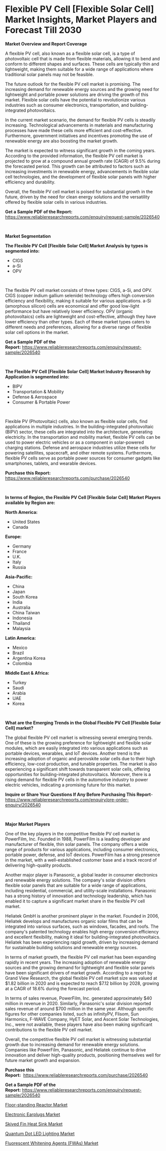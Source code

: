 <p><h1>Flexible PV Cell [Flexible Solar Cell] Market Insights, Market Players and Forecast Till 2030</h1></p><p><strong>Market Overview and Report Coverage</strong></p>
<p><p>A flexible PV cell, also known as a flexible solar cell, is a type of photovoltaic cell that is made from flexible materials, allowing it to bend and conform to different shapes and surfaces. These cells are typically thin and lightweight, making them suitable for a wide range of applications where traditional solar panels may not be feasible.</p><p>The future outlook for the flexible PV cell market is promising. The increasing demand for renewable energy sources and the growing need for lightweight and portable power solutions are driving the growth of this market. Flexible solar cells have the potential to revolutionize various industries such as consumer electronics, transportation, and building-integrated photovoltaics.</p><p>In the current market scenario, the demand for flexible PV cells is steadily increasing. Technological advancements in materials and manufacturing processes have made these cells more efficient and cost-effective. Furthermore, government initiatives and incentives promoting the use of renewable energy are also boosting the market growth.</p><p>The market is expected to witness significant growth in the coming years. According to the provided information, the flexible PV cell market is projected to grow at a compound annual growth rate (CAGR) of 9.5% during the forecasted period. This growth can be attributed to factors such as increasing investments in renewable energy, advancements in flexible solar cell technologies, and the development of flexible solar panels with higher efficiency and durability.</p><p>Overall, the flexible PV cell market is poised for substantial growth in the future, driven by the need for clean energy solutions and the versatility offered by flexible solar cells in various industries.</p></p>
<p><strong>Get a Sample PDF of the Report:</strong> <a href="https://www.reliableresearchreports.com/enquiry/request-sample/2026540">https://www.reliableresearchreports.com/enquiry/request-sample/2026540</a></p>
<p>&nbsp;</p>
<p><strong>Market Segmentation</strong></p>
<p><strong>The Flexible PV Cell [Flexible Solar Cell] Market Analysis by types is segmented into:</strong></p>
<p><ul><li>CIGS</li><li>a-Si</li><li>OPV</li></ul></p>
<p>&nbsp;</p>
<p><p>The flexible PV cell market consists of three types: CIGS, a-Si, and OPV. CIGS (copper indium gallium selenide) technology offers high conversion efficiency and flexibility, making it suitable for various applications. a-Si (amorphous silicon) cells are economical and offer good low-light performance but have relatively lower efficiency. OPV (organic photovoltaics) cells are lightweight and cost-effective, although they have lower efficiency than other types. Each of these market types caters to different needs and preferences, allowing for a diverse range of flexible solar cell options in the market.</p></p>
<p><strong>Get a Sample PDF of the Report:</strong>&nbsp;<a href="https://www.reliableresearchreports.com/enquiry/request-sample/2026540">https://www.reliableresearchreports.com/enquiry/request-sample/2026540</a></p>
<p>&nbsp;</p>
<p><strong>The Flexible PV Cell [Flexible Solar Cell] Market Industry Research by Application is segmented into:</strong></p>
<p><ul><li>BIPV</li><li>Transportation & Mobility</li><li>Defense & Aerospace</li><li>Consumer & Portable Power</li></ul></p>
<p>&nbsp;</p>
<p><p>Flexible PV (Photovoltaic) cells, also known as flexible solar cells, find applications in multiple industries. In the building-integrated photovoltaic (BIPV) sector, these cells are integrated into the architecture, generating electricity. In the transportation and mobility market, flexible PV cells can be used to power electric vehicles or as a component in solar-powered charging stations. Defense and aerospace industries utilize these cells for powering satellites, spacecraft, and other remote systems. Furthermore, flexible PV cells serve as portable power sources for consumer gadgets like smartphones, tablets, and wearable devices.</p></p>
<p><strong>Purchase this Report:</strong>&nbsp; <a href="https://www.reliableresearchreports.com/purchase/2026540">https://www.reliableresearchreports.com/purchase/2026540</a></p>
<p>&nbsp;</p>
<p><strong>In terms of Region, the Flexible PV Cell [Flexible Solar Cell] Market Players available by Region are:</strong></p>
<p>
    <p> <strong> North America: </strong>
        <ul>
            <li>United States</li>
            <li>Canada</li>
        </ul>
        </p> 
    <p> <strong> Europe: </strong>
        <ul>
            <li>Germany</li>
            <li>France</li>
            <li>U.K.</li>
            <li>Italy</li>
            <li>Russia</li>
        </ul>
        </p> 
    <p> <strong> Asia-Pacific: </strong>
        <ul>
            <li>China</li>
            <li>Japan</li>
            <li>South Korea</li>
            <li>India</li>
            <li>Australia</li>
            <li>China Taiwan</li>
            <li>Indonesia</li>
            <li>Thailand</li>
            <li>Malaysia</li>
        </ul>
        </p> 
    <p> <strong> Latin America: </strong>
        <ul>
            <li>Mexico</li>
            <li>Brazil</li>
            <li>Argentina Korea</li>
            <li>Colombia</li>
        </ul>
        </p> 
    <p> <strong> Middle East & Africa: </strong>
        <ul>
            <li>Turkey</li>
            <li>Saudi</li>
            <li>Arabia</li>
            <li>UAE</li>
            <li>Korea</li>
        </ul>
    </p>
    </p>
<p>&nbsp;</p>
<p><strong>What are the Emerging Trends in the Global Flexible PV Cell [Flexible Solar Cell] market?</strong></p>
<p><p>The global flexible PV cell market is witnessing several emerging trends. One of these is the growing preference for lightweight and flexible solar modules, which are easily integrated into various applications such as portable devices, wearables, and IoT devices. Another trend is the increasing adoption of organic and perovskite solar cells due to their high efficiency, low-cost production, and tunable properties. The market is also experiencing a significant shift towards transparent solar cells, offering opportunities for building-integrated photovoltaics. Moreover, there is a rising demand for flexible PV cells in the automotive industry to power electric vehicles, indicating a promising future for this market.</p></p>
<p><strong>Inquire or Share Your Questions If Any Before Purchasing This Report</strong>- <a href="https://www.reliableresearchreports.com/enquiry/pre-order-enquiry/2026540">https://www.reliableresearchreports.com/enquiry/pre-order-enquiry/2026540</a></p>
<p>&nbsp;</p>
<p><strong>Major Market Players</strong></p>
<p><p>One of the key players in the competitive flexible PV cell market is PowerFilm, Inc. Founded in 1988, PowerFilm is a leading developer and manufacturer of flexible, thin solar panels. The company offers a wide range of products for various applications, including consumer electronics, portable power, defense, and IoT devices. PowerFilm has a strong presence in the market, with a well-established customer base and a track record of delivering high-quality products.</p><p>Another major player is Panasonic, a global leader in consumer electronics and renewable energy solutions. The company's solar division offers flexible solar panels that are suitable for a wide range of applications, including residential, commercial, and utility-scale installations. Panasonic has a strong history of innovation and technology leadership, which has enabled it to capture a significant market share in the flexible PV cell market.</p><p>Heliatek GmbH is another prominent player in the market. Founded in 2006, Heliatek develops and manufactures organic solar films that can be integrated into various surfaces, such as windows, facades, and roofs. The company's patented technology enables high energy conversion efficiency and excellent flexibility, making it ideal for building-integrated photovoltaics. Heliatek has been experiencing rapid growth, driven by increasing demand for sustainable building solutions and renewable energy sources.</p><p>In terms of market growth, the flexible PV cell market has been expanding rapidly in recent years. The increasing adoption of renewable energy sources and the growing demand for lightweight and flexible solar panels have been significant drivers of market growth. According to a report by Grand View Research, the global flexible PV cell market size was valued at $1.82 billion in 2020 and is expected to reach $7.12 billion by 2028, growing at a CAGR of 18.6% during the forecast period.</p><p>In terms of sales revenue, PowerFilm, Inc. generated approximately $40 million in revenue in 2020. Similarly, Panasonic's solar division reported sales revenue of around $700 million in the same year. Although specific figures for other companies listed, such as infinityPV, Flisom, Sun Harmonics, F-WAVE Company, HyET Solar, and Ascent Solar Technologies, Inc., were not available, these players have also been making significant contributions to the flexible PV cell market.</p><p>Overall, the competitive flexible PV cell market is witnessing substantial growth due to increasing demand for renewable energy solutions. Companies like PowerFilm, Panasonic, and Heliatek continue to drive innovation and deliver high-quality products, positioning themselves well for future market growth and expansion.</p></p>
<p><strong>Purchase this Report:</strong>&nbsp;&nbsp;<a href="https://www.reliableresearchreports.com/purchase/2026540">https://www.reliableresearchreports.com/purchase/2026540</a></p>
<p></p>
<p><strong>Get a Sample PDF of the Report:</strong>&nbsp;<a href="https://www.reliableresearchreports.com/enquiry/request-sample/2026540">https://www.reliableresearchreports.com/enquiry/request-sample/2026540</a></p>
<p><p><a href="https://github.com/sofyaavrova/Market-Research-Report-List-1/blob/main/floor-standing-reactor-market.md">Floor-standing Reactor Market</a></p><p><a href="https://www.linkedin.com/pulse/electronic-earplugs-market-size-share-amp-trends-rklle/">Electronic Earplugs Market</a></p><p><a href="https://github.com/merzlyukov93/Market-Research-Report-List-1/blob/main/skived-fin-heat-sink-market.md">Skived Fin Heat Sink Market</a></p><p><a href="https://www.linkedin.com/pulse/quantum-dot-led-lighting-market-share-amp-new-trends-analysis-gfg8e/">Quantum Dot LED Lighting Market</a></p><p><a href="https://medium.com/@walterkutch/fluorescent-whitening-agents-fwas-market-exploring-market-share-market-trends-and-future-359735b26ed3">Fluorescent Whitening Agents (FWAs) Market</a></p></p>
